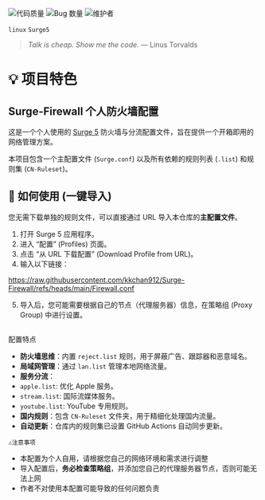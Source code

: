 ![代码质量](https://img.shields.io/badge/Code_Quality-Spaghetti-red)
![Bug 数量](https://img.shields.io/badge/Bugs_Found-Too_Many_To_Count-orange)
![维护者](https://img.shields.io/badge/Maintained_By-Coffee_and_Tears-blue)
</p>

`linux` `Surge5`
> *Talk is cheap. Show me the code.* — Linus Torvalds  

# 💡 项目特色
## Surge-Firewall 个人防火墙配置

这是一个个人使用的 [Surge 5](https://nssurge.com/) 防火墙与分流配置文件，旨在提供一个开箱即用的网络管理方案。

本项目包含一个主配置文件 (`Surge.conf`) 以及所有依赖的规则列表 (`.list`) 和规则集 (`CN-Ruleset`)。

## 🚀 如何使用 (一键导入)

您无需下载单独的规则文件，可以直接通过 URL 导入本仓库的**主配置文件**。

1.  打开 Surge 5 应用程序。
2.  进入 “配置” (Profiles) 页面。
3.  点击 “从 URL 下载配置” (Download Profile from URL)。
4.  输入以下链接：

https://raw.githubusercontent.com/kkchan912/Surge-Firewall/refs/heads/main/Firewall.conf

5.  导入后，您可能需要根据自己的节点（代理服务器）信息，在策略组 (Proxy Group) 中进行设置。

## 
配置特点

* **防火墙思维**：内置 `reject.list` 规则，用于屏蔽广告、跟踪器和恶意域名。
* **局域网管理**：通过 `lan.list` 管理本地网络流量。
* **服务分流**：
* `apple.list`: 优化 Apple 服务。
* `stream.list`: 国际流媒体服务。
* `youtube.list`: YouTube 专用规则。
* **国内规则**：包含 `CN-Ruleset` 文件夹，用于精细化处理国内流量。
* **自动更新**：仓库内的规则集已设置 GitHub Actions 自动同步更新。

`⚠️注意事项`
* 本配置为个人自用，请根据您自己的网络环境和需求进行调整
* 导入配置后，**务必检查策略组**，并添加您自己的代理服务器节点，否则可能无法上网
* 作者不对使用本配置可能导致的任何问题负责

